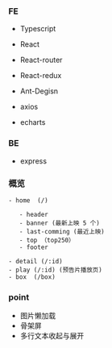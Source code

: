 ### FE

- Typescript


- React
- React-router
- React-redux

- Ant-Degisn

- axios

- echarts

### BE

- express




### 概览

```
- home  (/)

   - header
   - banner (最新上映 5 个)
   - last-comming (最近上映)
   - top （top250）
   - footer

- detail (/:id)
- play (/:id) (预告片播放页)  
- box  (/box)

```

### point

- 图片懒加载
- 骨架屏
- 多行文本收起与展开
